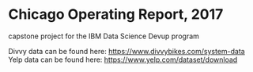 # Chicago Operating Report, 2017
capstone project for the IBM Data Science Devup program

Divvy data can be found here: https://www.divvybikes.com/system-data
Yelp data can be found here: https://www.yelp.com/dataset/download
